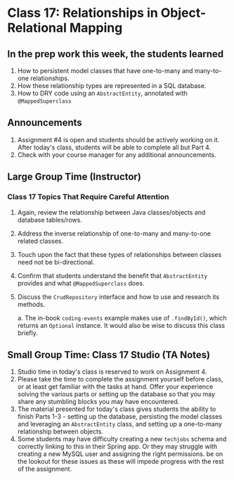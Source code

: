 # Class 17: Relationships in Object-Relational Mapping

## In the prep work this week, the students learned

1. How to persistent model classes that have one-to-many and many-to-one relationships.
1. How these relationship types are represented in a SQL database.
1. How to DRY code using an ``AbstractEntity``, annotated with ``@MappedSuperclass`` 

## Announcements

1. Assignment #4 is open and students should be actively working on it. After today's class, students will be able 	to complete all but Part 4.
1. Check with your course manager for any additional announcements.

## Large Group Time (Instructor)

### Class 17 Topics That Require Careful Attention

1. Again, review the relationship between Java classes/objects and database tables/rows.
1. Address the inverse relationship of one-to-many and many-to-one related classes.
1. Touch upon the fact that these types of relationships between classes need not be bi-directional.
1. Confirm that students understand the benefit that ``AbstractEntity`` provides and what ``@MappedSuperclass``       does.
1. Discuss the ``CrudRepository`` interface and how to use and research its methods.

   a. The in-book ``coding-events`` example makes use of ``.findById()``, which returns an ``Optional`` instance.
      It would also be wise to discuss this class briefly.


## Small Group Time: Class 17 Studio (TA Notes)

1. Studio time in today's class is reserved to work on Assignment 4. 
1. Please take the time to complete the assignment yourself before class, or at least get familiar with the tasks     at hand. Offer your experience solving the various parts or setting up the database so that you may share any      stumbling blocks you may have encountered.
1. The material presented for today's class gives students the ability to finish Parts 1-3 - setting up the           database, persisting the model classes and leveraging an ``AbstractEntity`` class, and setting up a one-to-many 
   relationship between objects.
1. Some students may have difficulty creating a new ``techjobs`` schema and correctly linking to this in their        Spring app. Or they may struggle with creating a new MySQL user and assigning the right permissions. be on the     lookout for these issues as these will impede progress with the rest of the assignment.
